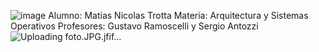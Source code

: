 ![image](https://github.com/Elmtt/ASO2024TPs/assets/166415262/1331c889-de9b-43a6-83d0-e6ac5a8e0d8a)
Alumno: Matias Nicolas Trotta 
Materia: Arquitectura y Sistemas Operativos 
Profesores: Gustavo Ramoscelli y Sergio Antozzi 
![Uploading foto.JPG.jfif…]()
